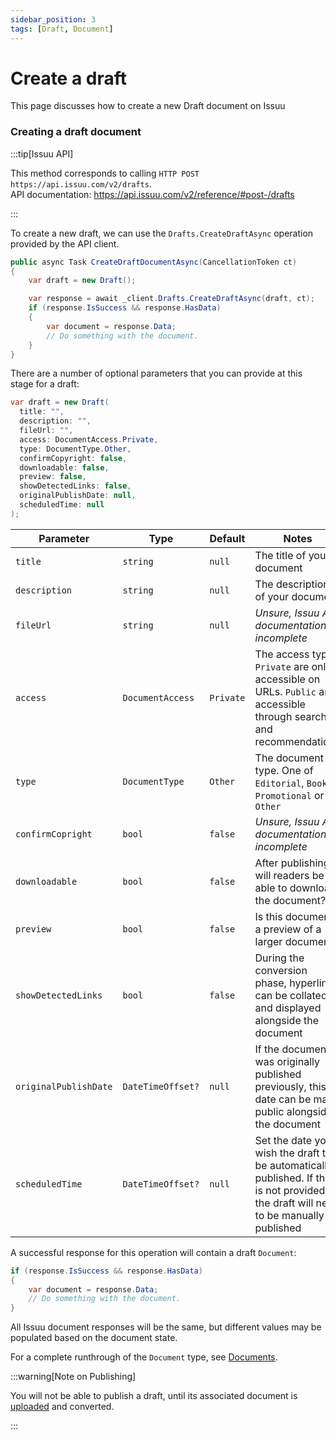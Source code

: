 ```yaml
---
sidebar_position: 3
tags: [Draft, Document]
---
```


# Create a draft

This page discusses how to create a new Draft document on Issuu

### Creating a draft document

:::tip[Issuu API]

This method corresponds to calling `HTTP POST https://api.issuu.com/v2/drafts`.<br />
API documentation: https://api.issuu.com/v2/reference/#post-/drafts

:::

To create a new draft, we can use the `Drafts.CreateDraftAsync` operation provided by the API client.

```csharp
public async Task CreateDraftDocumentAsync(CancellationToken ct)
{
    var draft = new Draft();

    var response = await _client.Drafts.CreateDraftAsync(draft, ct);
    if (response.IsSuccess && response.HasData)
    {
        var document = response.Data;
        // Do something with the document.
    }    
}
```

There are a number of optional parameters that you can provide at this stage for a draft:

```csharp
var draft = new Draft(
  title: "",
  description: "",
  fileUrl: "",
  access: DocumentAccess.Private,
  type: DocumentType.Other,
  confirmCopyright: false,
  downloadable: false,
  preview: false,
  showDetectedLinks: false,
  originalPublishDate: null,
  scheduledTime: null
);
```

| Parameter | Type | Default | Notes |
| --- | --- | --- | --- |
| `title` | `string` | `null` | The title of your document |
| `description` | `string` | `null` | The description of your document |
| `fileUrl` | `string` | `null` | _Unsure, Issuu API documentation is incomplete_ |
| `access` | `DocumentAccess` | `Private` | The access type. `Private` are only accessible on URLs. `Public` are accessible through search and recommendations |
| `type` | `DocumentType` | `Other` | The document type. One of `Editorial`, `Book`, `Promotional` or `Other` |
| `confirmCopright` | `bool` | `false` | _Unsure, Issuu API documentation is incomplete_ |
| `downloadable` | `bool` | `false` | After publishing, will readers be able to download the document? |
| `preview` | `bool` | `false` | Is this document a preview of a larger document? |
| `showDetectedLinks` | `bool` | `false` | During the conversion phase, hyperlinks can be collated and displayed alongside the document |
| `originalPublishDate` | `DateTimeOffset?` | `null` | If the document was originally published previously, this date can be made public alongside the document |
| `scheduledTime` | `DateTimeOffset?` | `null` | Set the date you wish the draft to be automatically published. If this is not provided, the draft will need to be manually published |

A successful response for this operation will contain a draft `Document`:

```csharp
if (response.IsSuccess && response.HasData)
{
    var document = response.Data;
    // Do something with the document.
}
```

All Issuu document responses will be the same, but different values may be populated based on the document state.

For a complete runthrough of the `Document` type, see [Documents](/docs/documents).

:::warning[Note on Publishing]

You will not be able to publish a draft, until its associated document is [uploaded](/docs/drafts/uploading-files) and converted.

:::